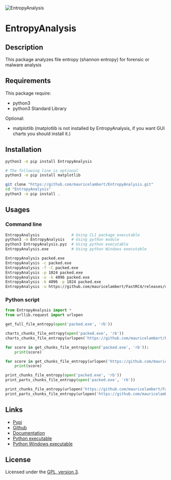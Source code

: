 ![EntropyAnalysis](https://mauricelambert.github.io/info/python/security/EntropyAnalysis.gif "EntropyAnalysis")

# EntropyAnalysis

## Description

This package analyzes file entropy (shannon entropy) for forensic or
malware analysis

## Requirements

This package require:
 - python3
 - python3 Standard Library

Optional:
 - matplotlib (matplotlib is not installed by EntropyAnalysis, if you want GUI charts you should install it.)

## Installation

```bash
python3 -m pip install EntropyAnalysis

# The following line is optional
python3 -m pip install matplotlib
```

```bash
git clone "https://github.com/mauricelambert/EntropyAnalysis.git"
cd "EntropyAnalysis"
python3 -m pip install .
```

## Usages

### Command line

```bash
EntropyAnalysis              # Using CLI package executable
python3 -m EntropyAnalysis   # Using python module
python3 EntropyAnalysis.pyz  # Using python executable
EntropyAnalysis.exe          # Using python Windows executable

EntropyAnalysis packed.exe
EntropyAnalysis -c packed.exe
EntropyAnalysis -f -C packed.exe
EntropyAnalysis -p 1024 packed.exe
EntropyAnalysis -o -k 4096 packed.exe
EntropyAnalysis -k 4096 -p 1024 packed.exe
EntropyAnalysis -u https://github.com/mauricelambert/FastRC4/releases/download/v0.0.1/librc4.so
```

### Python script

```python
from EntropyAnalysis import *
from urllib.request import urlopen

get_full_file_entropy(open('packed.exe', 'rb'))

charts_chunks_file_entropy(open('packed.exe', 'rb'))
charts_chunks_file_entropy(urlopen('https://github.com/mauricelambert/FastRC4/releases/download/v0.0.1/librc4.dll'), chunk_size=2048, part_size=512)

for score in get_chunks_file_entropy(open('packed.exe', 'rb')):
    print(score)

for score in get_chunks_file_entropy(urlopen('https://github.com/mauricelambert/FastRC4/releases/download/v0.0.1/librc4.dll'), chunk_size=2048):
    print(score)

print_chunks_file_entropy(open('packed.exe', 'rb'))
print_parts_chunks_file_entropy(open('packed.exe', 'rb'))

print_chunks_file_entropy(urlopen('https://github.com/mauricelambert/FastRC4/releases/download/v0.0.1/librc4.dll'), chunk_size=2048, colors=True)
print_parts_chunks_file_entropy(urlopen('https://github.com/mauricelambert/FastRC4/releases/download/v0.0.1/librc4.dll'), chunk_size=2048, part_size=512, colors=True)
```

## Links

 - [Pypi](https://pypi.org/project/EntropyAnalysis)
 - [Github](https://github.com/mauricelambert/EntropyAnalysis)
 - [Documentation](https://mauricelambert.github.io/info/python/security/EntropyAnalysis.html)
 - [Python executable](https://mauricelambert.github.io/info/python/security/EntropyAnalysis.pyz)
 - [Python Windows executable](https://mauricelambert.github.io/info/python/security/EntropyAnalysis.exe)

## License

Licensed under the [GPL, version 3](https://www.gnu.org/licenses/).
